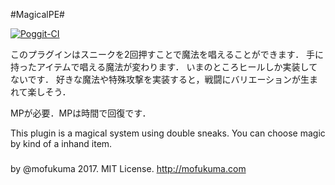 #MagicalPE#

[![Poggit-CI](https://poggit.pmmp.io/ci.badge/mofukuma/MagicalPE/MagicalPE)](https://poggit.pmmp.io/ci/mofukuma/MagicalPE/MagicalPE)

このプラグインはスニークを2回押すことで魔法を唱えることができます．
手に持ったアイテムで唱える魔法が変わります．
いまのところヒールしか実装してないです．
好きな魔法や特殊攻撃を実装すると，戦闘にバリエーションが生まれて楽しそう．

MPが必要．MPは時間で回復です．

This plugin is a magical system using double sneaks.
You can choose magic by kind of a inhand item.

###
by @mofukuma 2017. MIT License.
http://mofukuma.com
